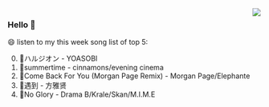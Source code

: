<img align="right"  src="https://github-readme-stats.vercel.app/api/top-langs/?username=sohyunQVQ" />

### Hello 👋

😄 listen to my this week song list of top 5:

0. 🌈ハルジオン - YOASOBI
1. 🌈summertime - cinnamons/evening cinema
2. 🌈Come Back For You (Morgan Page Remix) - Morgan Page/Elephante
3. 🌈遇到 - 方雅贤
4. 🌈No Glory - Drama B/Krale/Skan/M.I.M.E

